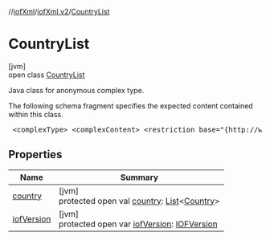 //[iofXml](../../../index.md)/[iofXml.v2](../index.md)/[CountryList](index.md)

# CountryList

[jvm]\
open class [CountryList](index.md)

<p>Java class for anonymous complex type. <p>The following schema fragment specifies the expected content contained within this class. <pre> &lt;complexType&gt; &lt;complexContent&gt; &lt;restriction base="{http://www.w3.org/2001/XMLSchema}anyType"&gt; &lt;sequence&gt; &lt;element ref="{}IOFVersion" minOccurs="0"/&gt; &lt;element ref="{}Country" maxOccurs="unbounded" minOccurs="0"/&gt; &lt;/sequence&gt; &lt;/restriction&gt; &lt;/complexContent&gt; &lt;/complexType&gt; </pre>

## Properties

| Name | Summary |
|---|---|
| [country](country.md) | [jvm]<br>protected open val [country](country.md): [List](https://docs.oracle.com/javase/8/docs/api/java/util/List.html)<[Country](../-country/index.md)> |
| [iofVersion](iof-version.md) | [jvm]<br>protected open var [iofVersion](iof-version.md): [IOFVersion](../-i-o-f-version/index.md) |
